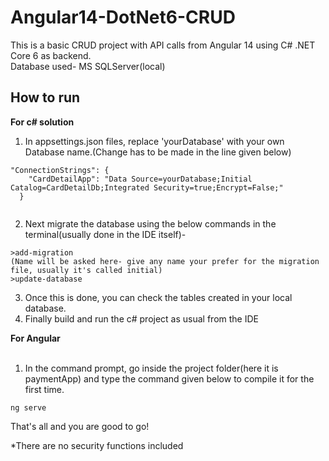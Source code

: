 # Angular14-DotNet6-CRUD

This is a basic CRUD project with API calls from Angular 14 using C# .NET Core 6 as backend.<br/>
Database used- MS SQLServer(local)

## How to run
**For c# solution** 
1. In appsettings.json files, replace 'yourDatabase' with your own Database name.(Change has to be made in the line given below)
```
"ConnectionStrings": {
    "CardDetailApp": "Data Source=yourDatabase;Initial Catalog=CardDetailDb;Integrated Security=true;Encrypt=False;"
  }
  
```
2. Next migrate the database using the below commands in the terminal(usually done in the IDE itself)-
```
>add-migration
(Name will be asked here- give any name your prefer for the migration file, usually it's called initial)
>update-database
```
3. Once this is done, you can check the tables created in your local database.
4. Finally build and run the c# project as usual from the IDE

**For Angular** <br/><br/>
1. In the command prompt, go inside the project folder(here it is paymentApp) and type the command given below to compile it for the first time.
```
ng serve
```
That's all and you are good to go!

*There are no security functions included

